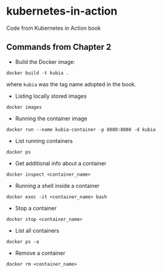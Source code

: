 # kubernetes-in-action

Code from Kubernetes in Action book

## Commands from Chapter 2

* Build the Docker image:

```
docker build -t kubia .
```

where `kubia` was the tag name adopted in the book.

* Listing locally stored images

```
docker images
```

* Running the container image

```
docker run --name kubia-container -p 8080:8080 -d kubia
```

* List running containers

```
docker ps
```

* Get additional info about a container

```
docker inspect <container_name>
```

* Running a shell inside a container

```
docker exec -it <container_name> bash
```

* Stop a container

```
docker stop <container_name>
```

* List all containers

```
docker ps -a
```

* Remove a container

```
docker rm <container_name>
```